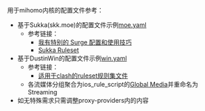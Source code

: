 用于mihomo内核的配置文件参考：

- 基于Sukka(skk.moe)的配置文件示例[moe.yaml](https://github.com/reddishJade/private_proxy/blob/main/moe.yaml)
	- 参考链接：
		- [我有特别的 Surge 配置和使用技巧](https://blog.skk.moe/post/i-have-my-unique-surge-setup/)
		- [Sukka Ruleset](https://github.com/SukkaW/Surge)
- 基于DustinWin的配置文件示例[win.yaml](https://github.com/reddishJade/private_proxy/blob/main/win.yaml)
	- 参考链接：
		- [适用于clash的ruleset规则集文件](https://github.com/DustinWin/ruleset_geodata?tab=readme-ov-file#%E4%BA%8C-ruleset-%E8%A7%84%E5%88%99%E9%9B%86%E6%96%87%E4%BB%B6%E8%AF%B4%E6%98%8E)
	- 各流媒体分组聚合为ios_rule_script的[Global Media](https://github.com/blackmatrix7/ios_rule_script/tree/master/rule/Clash/GlobalMedia)并重命名为Streaming
- 如无特殊需求只需调整proxy-providers内的内容
